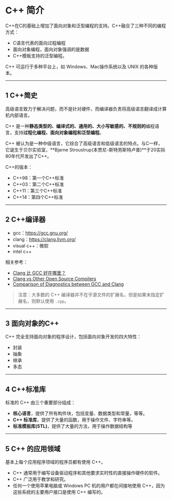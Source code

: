 # C++ 简介

C++在C的基础上增加了面向对象和泛型编程的支持。C++融合了三种不同的编程方式：

- C语言代表的面向过程编程
- 面向对象编程，面向对象强调的是数据
- C++模板支持的泛型编程。

C++ 可运行于多种平台上，如 Windows、Mac操作系统以及 UNIX 的各种版本。

---
## 1 C++简史

高级语言致力于解决问题，而不是针对硬件，而编译器负责将高级语言翻译成计算机内部语言。

C++ 是一种**静态类型的、编译式的、通用的、大小写敏感的、不规则的**编程语言，支持**过程化编程、面向对象编程和泛型编程**。

C++ 被认为是一种中级语言，它综合了高级语言和低级语言的特点。与C一样，它诞生于贝尔实验室，**Bjarne Stroustrup(本贾尼-斯特劳斯特卢普)**于20实际80年代开发出了C++。

C++的版本：

- C++98：第一个C++标准
- C++03：第二个C++标准
- C++11：第三个C++标准
- C++14：第四个C++标准

---
## 2 C++编译器

- gcc：<https://gcc.gnu.org/>
- clang：<https://clang.llvm.org/>
- visual c++：微软
- intel c++

相关参考：

- [Clang 比 GCC 好在哪里？](https://www.zhihu.com/question/20235742)
- [Clang vs Other Open Source Compilers](http://clang.llvm.org/comparison.html)
- [Comparison of Diagnostics between GCC and Clang](https://link.zhihu.com/?target=http%3A//gcc.gnu.org/wiki/ClangDiagnosticsComparison)

>注意：大多数的 C++ 编译器并不在乎源文件的扩展名，但是如果未指定扩展名，则默认使用 `.cpp`。

---
## 3 面向对象的C++

C++ 完全支持面向对象的程序设计，包括面向对象开发的四大特性：

- 封装
- 抽象
- 继承
- 多态

---
## 4 C++标准库

标准的 C++ 由三个重要部分组成：

- **核心语言**，提供了所有构件块，包括变量、数据类型和常量，等等。
- **C++ 标准库**，提供了大量的函数，用于操作文件、字符串等。
- **标准模板库(STL)**，提供了大量的方法，用于操作数据结构等

---
## 5 C++ 的应用领域

基本上每个应用程序领域的程序员都有使用 C++。

- C++ 通常用于编写设备驱动程序和其他要求实时性的直接操作硬件的软件。
- C++ 广泛用于教学和研究。
- 任何一个使用苹果电脑或 Windows PC 机的用户都在间接地使用 C++，因为这些系统的主要用户接口是使用 C++ 编写的。
